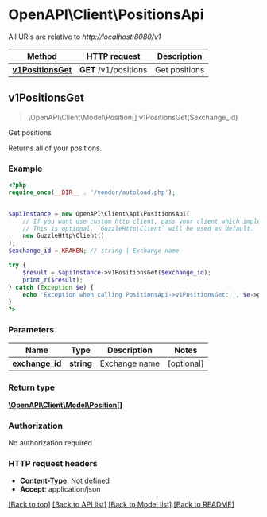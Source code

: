 # OpenAPI\Client\PositionsApi

All URIs are relative to *http://localhost:8080/v1*

Method | HTTP request | Description
------------- | ------------- | -------------
[**v1PositionsGet**](PositionsApi.md#v1PositionsGet) | **GET** /v1/positions | Get positions



## v1PositionsGet

> \OpenAPI\Client\Model\Position[] v1PositionsGet($exchange_id)

Get positions

Returns all of your positions.

### Example

```php
<?php
require_once(__DIR__ . '/vendor/autoload.php');


$apiInstance = new OpenAPI\Client\Api\PositionsApi(
    // If you want use custom http client, pass your client which implements `GuzzleHttp\ClientInterface`.
    // This is optional, `GuzzleHttp\Client` will be used as default.
    new GuzzleHttp\Client()
);
$exchange_id = KRAKEN; // string | Exchange name

try {
    $result = $apiInstance->v1PositionsGet($exchange_id);
    print_r($result);
} catch (Exception $e) {
    echo 'Exception when calling PositionsApi->v1PositionsGet: ', $e->getMessage(), PHP_EOL;
}
?>
```

### Parameters


Name | Type | Description  | Notes
------------- | ------------- | ------------- | -------------
 **exchange_id** | **string**| Exchange name | [optional]

### Return type

[**\OpenAPI\Client\Model\Position[]**](../Model/Position.md)

### Authorization

No authorization required

### HTTP request headers

- **Content-Type**: Not defined
- **Accept**: application/json

[[Back to top]](#) [[Back to API list]](../../README.md#documentation-for-api-endpoints)
[[Back to Model list]](../../README.md#documentation-for-models)
[[Back to README]](../../README.md)

